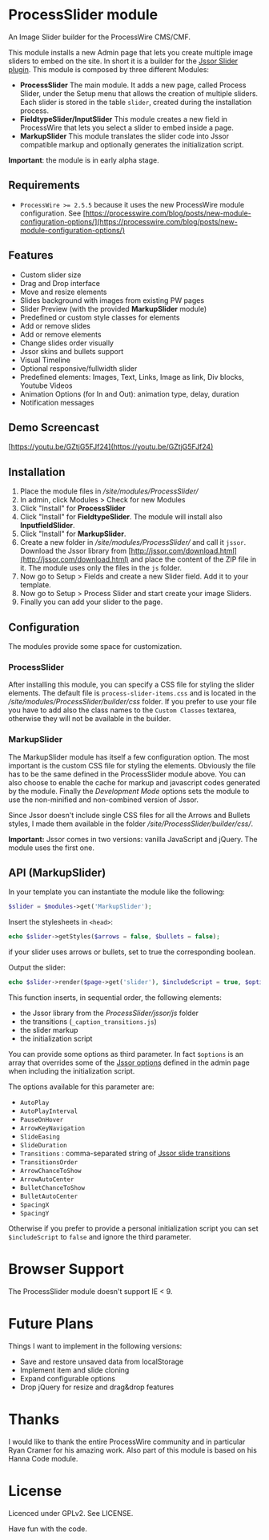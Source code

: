 # ProcessSlider module

An Image Slider builder for the ProcessWire CMS/CMF.

This module installs a new Admin page that lets you create multiple image sliders to embed on the site. In short it is a builder for the [Jssor Slider plugin](http://www.jssor.com).
This module is composed by three different Modules:

* **ProcessSlider** The main module. It adds a new page, called Process Slider, under the Setup menu that allows the creation of multiple sliders. Each slider is stored in the table `slider`, created during the installation process.
* **FieldtypeSlider/InputSlider** This module creates a new field in ProcessWire that lets you select a slider to embed inside a page.
* **MarkupSlider** This module translates the slider code into Jssor compatible markup and optionally generates the initialization script.

**Important**: the module is in early alpha stage.

## Requirements

* `ProcessWire >= 2.5.5` because it uses the new ProcessWire module configuration. See [https://processwire.com/blog/posts/new-module-configuration-options/](https://processwire.com/blog/posts/new-module-configuration-options/)

## Features

* Custom slider size
* Drag and Drop interface
* Move and resize elements
* Slides background with images from existing PW pages
* Slider Preview (with the provided **MarkupSlider** module)
* Predefined or custom style classes for elements
* Add or remove slides
* Add or remove elements
* Change slides order visually
* Jssor skins and bullets support
* Visual Timeline
* Optional responsive/fullwidth slider
* Predefined elements: Images, Text, Links, Image as link, Div blocks, Youtube Videos
* Animation Options (for In and Out): animation type, delay, duration
* Notification messages

## Demo Screencast

[https://youtu.be/GZtjG5FJf24](https://youtu.be/GZtjG5FJf24)

## Installation

1. Place the module files in _/site/modules/ProcessSlider/_
2. In admin, click Modules > Check for new Modules
3. Click "Install" for **ProcessSlider**
4. Click "Install" for **FieldtypeSlider**. The module will install also **InputfieldSlider**.
5. Click "Install" for **MarkupSlider**.
6. Create a new folder in _/site/modules/ProcessSlider/_ and call it `jssor`. Download the Jssor library from [http://jssor.com/download.html](http://jssor.com/download.html) and place the content of the ZIP file in it. The module uses only the files in the `js` folder.
7. Now go to Setup > Fields and create a new Slider field. Add it to your template.
8. Now go to Setup > Process Slider and start create your image Sliders.
9. Finally you can add your slider to the page.

## Configuration

The modules provide some space for customization.

### ProcessSlider

After installing this module, you can specify a CSS file for styling the slider elements. The default file is `process-slider-items.css` and is located in the _/site/modules/ProcessSlider/builder/css_ folder.
If you prefer to use your file you have to add also the class names to the `Custom Classes` textarea, otherwise they will not be available in the builder.

### MarkupSlider

The MarkupSlider module has itself a few configuration option. The most important is the custom CSS file for styling the elements. Obviously the file has to be the same defined in the ProcessSlider module above.
You can also choose to enable the cache for markup and javascript codes generated by the module.
Finally the _Development Mode_ options sets the module to use the non-minified and non-combined version of Jssor.

Since Jssor doesn't include single CSS files for all the Arrows and Bullets styles, I made them available in the folder _/site/ProcessSlider/builder/css/_.

**Important:** Jssor comes in two versions: vanilla JavaScript and jQuery. The module uses the first one.

## API (MarkupSlider)

In your template you can instantiate the module like the following:

```php
$slider = $modules->get('MarkupSlider');
```

Insert the stylesheets in `<head>`:

```php
echo $slider->getStyles($arrows = false, $bullets = false);
```

if your slider uses arrows or bullets, set to true the corresponding boolean.

Output the slider:

```php
echo $slider->render($page->get('slider'), $includeScript = true, $options = array())
```

This function inserts, in sequential order, the following elements:

* the Jssor library from the _ProcessSlider/jssor/js_ folder
* the transitions (`_caption_transitions.js`)
* the slider markup
* the initialization script

You can provide some options as third parameter. In fact `$options` is an array that overrides some of the [Jssor options](http://jssor.com/development/reference-options.html) defined in the admin page when including the initialization script.

The options available for this parameter are:

* `AutoPlay`
* `AutoPlayInterval`
* `PauseOnHover`
* `ArrowKeyNavigation`
* `SlideEasing`
* `SlideDuration`
* `Transitions` : comma-separated string of [Jssor slide transitions](http://jssor.com/development/tool-slideshow-transition-viewer.html)
* `TransitionsOrder`
* `ArrowChanceToShow`
* `ArrowAutoCenter`
* `BulletChanceToShow`
* `BulletAutoCenter`
* `SpacingX`
* `SpacingY`

Otherwise if you prefer to provide a personal initialization script you can set `$includeScript` to `false` and ignore the third parameter.

# Browser Support

The ProcessSlider module doesn't support IE < 9.

# Future Plans

Things I want to implement in the following versions:

* Save and restore unsaved data from localStorage
* Implement item and slide cloning
* Expand configurable options
* Drop jQuery for resize and drag&drop features

# Thanks

I would like to thank the entire ProcessWire community and in particular Ryan Cramer for his amazing work. Also part of this module is based on his Hanna Code module.

# License

Licenced under GPLv2. See LICENSE.

Have fun with the code.